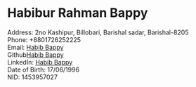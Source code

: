 <H1>Habibur Rahman Bappy</H1>
 <span>Address: 2no Kashipur, Billobari, Barishal sadar, Barishal-8205 </span> <br>
 <span>Phone: +8801726252225</span> <br>
 <span>Email: <a href="bappyhabib283@gmail.com">Habib Bappy</a></span> <br>
<span>Github<a href="https://github.com/Habib-Bappy-1996">Habib Bappy</a> </span> <br>
<span>LinkedIn: <a href="https://www.linkedin.com/in/habibur-rahman-99aa83129/">Habib Bappy</a></span> <br>
<span>Date of Birth: 17/06/1996 </span> <br>
<span>NID: 1453957027 </span> 
